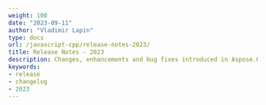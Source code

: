 ```yaml
---
weight: 100
date: "2023-09-11"
author: "Vladimir Lapin"
type: docs
url: /javascript-cpp/release-notes-2023/
title: Release Notes - 2023
description: Changes, enhancements and bug fixes introduced in Aspose.OCR for JavaScript via C++ releases in 2023.
keywords:
- release
- changelog
- 2023
---
```


